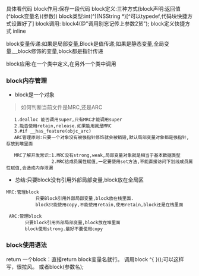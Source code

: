 具体看代码
block作用:保存一段代码
block定义:三种方式(block声明:返回值(^block变量名)(参数))
block类型:int(^)(NSString *)[^可以typedef,代码块快捷方式设置好了]
block调用: block4(@"调用别忘记传上参数2货");
block定义快捷方式 inline

block变量传递:如果是局部变量,Block是值传递;如果是静态变量,全局变量,__block修饰的变量,block都是指针传递

block应用:在一个类中定义,在另外一个类中调用


### block内存管理
 - block是一个对象
 >如何判断当前文件是MRC,还是ARC
 ```
    1.dealloc 能否调用super,只有MRC才能调用super
    2.能否使用retain,release.如果能用就是MRC
    3.#if __has_feature(objc_arc)
    ARC管理原则:只要一个对象没有被强指针修饰就会被销毁,默认局部变量对象都是强指针,存放到堆里面
 
    MRC了解开发常识:1.MRC没有strong,weak,局部变量对象就是相当于基本数据类型
                  2.MRC给成员属性赋值,一定要使用set方法,不能直接访问下划线成员属性赋值,会造成内存泄漏

 ```
 
- 总结:只要block没有引用外部局部变量,block放在全局区
 ```
 MRC:管理block
            只要Block引用外部局部变量,block放在栈里面.
            block只能使用copy,不能使用retain,使用retain,block还是在栈里面

  ARC:管理block
        只要block引用外部局部变量,block放在堆里面
        block使用strong.最好不要使用copy
```

### block使用语法
return 一个block：直接return block变量名就行。
调用block ^{
           }();可以这样写，很拉风。
           或者block(参数名);

